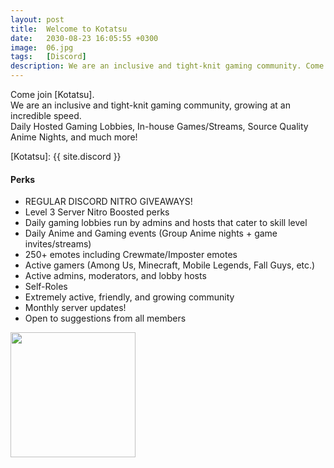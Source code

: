 ```yaml
---
layout: post
title:  Welcome to Kotatsu
date:   2030-08-23 16:05:55 +0300
image:  06.jpg
tags:   [Discord]
description: We are an inclusive and tight-knit gaming community. Come join us for Daily Hosted Among Us Lobbies, In-house Games, Source Quality Anime Streams, and more!
---
```


Come join [Kotatsu].  
We are an inclusive and tight-knit gaming community, growing at an incredible speed.  
Daily Hosted Gaming Lobbies, In-house Games/Streams, Source Quality Anime Nights, and much more!

[Kotatsu]: {{ site.discord }}
 
#### Perks #####
- REGULAR DISCORD NITRO GIVEAWAYS!
- Level 3 Server Nitro Boosted perks
- Daily gaming lobbies run by admins and hosts that cater to skill level
- Daily Anime and Gaming events (Group Anime nights + game invites/streams)
- 250+ emotes including Crewmate/Imposter emotes
- Active gamers (Among Us, Minecraft, Mobile Legends, Fall Guys, etc.)
- Active admins, moderators, and lobby hosts
- Self-Roles
- Extremely active, friendly, and growing community
- Monthly server updates!
- Open to suggestions from all members

<img style="text-align: center" src="{{site.baseurl}}/img/RatCaveWelcome.jpg" height="200">  





